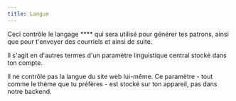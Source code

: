 ```yaml
---
title: Langue
---
```


Ceci contrôle le langage **** qui sera utilisé pour générer tes patrons, ainsi que pour t'envoyer des courriels et ainsi de suite.

Il s'agit en d'autres termes d'un paramètre linguistique central stocké dans ton compte.

Il ne contrôle pas la langue du site web lui-même. Ce paramètre - tout comme le thème que tu préfères - est stocké sur ton appareil, pas dans notre backend.
